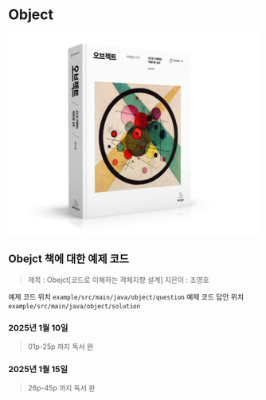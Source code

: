 # Object

![objectbook.jpg](image%2Fobjectbook.jpg)

## Obejct 책에 대한 예제 코드
> 제목 : Obejct[코드로 이해하는 객체지향 설계]
> 지은이 : 조영호

 예제 코드 위치 `example/src/main/java/object/question`
 예제 코드 답안 위치 `example/src/main/java/object/solution`

### 2025년 1월 10일
> 01p-25p 까지 독서 완

### 2025년 1월 15일 
> 26p-45p 까지 독서 완
